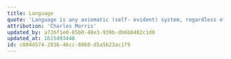 ```yaml
---
title: Language
quote: 'Language is any axiomatic (self- evident) system, regardless of having any things it denotes, or whether the system is actually used by any group of interpreters.”'
attribution: 'Charles Morris'
updated_by: a726f1e0-85b0-48e3-939b-db6b8482c1d0
updated_at: 1615493448
id: c804d574-2036-46cc-8868-d5a5b23ac1f9
---
```

